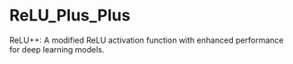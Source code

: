 # ReLU_Plus_Plus
ReLU++: A modified ReLU activation function with enhanced performance for deep learning models.
